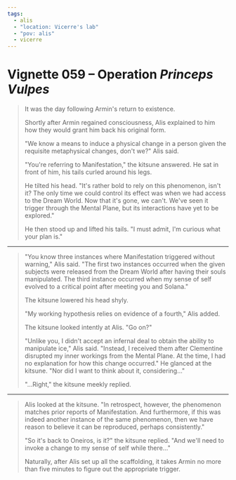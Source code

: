```yaml
---
tags:
  - alis
  - "location: Vicerre's lab"
  - "pov: alis"
  - vicerre
---
```


# Vignette 059 – Operation _Princeps Vulpes_

> It was the day following Armin's return to existence.
>
> Shortly after Armin regained consciousness, Alis explained to him how they would grant him back his original form.
>
> "We know a means to induce a physical change in a person given the requisite metaphysical changes, don't we?" Alis said.
>
> "You're referring to Manifestation," the kitsune answered. He sat in front of him, his tails curled around his legs.
>
> He tilted his head. "It's rather bold to rely on this phenomenon, isn't it? The only time we could control its effect was when we had access to the Dream World. Now that it's gone, we can't. We've seen it trigger through the Mental Plane, but its interactions have yet to be explored."
>
> He then stood up and lifted his tails. "I must admit, I'm curious what your plan is."

---

> "You know three instances where Manifestation triggered without warning," Alis said. "The first two instances occurred when the given subjects were released from the Dream World after having their souls manipulated. The third instance occurred when my sense of self evolved to a critical point after meeting you and Solana."
>
> The kitsune lowered his head shyly.
>
> "My working hypothesis relies on evidence of a fourth," Alis added.
>
> The kitsune looked intently at Alis. "Go on?"
>
> "Unlike you, I didn't accept an infernal deal to obtain the ability to manipulate ice," Alis said. "Instead, I received them after Clementine disrupted my inner workings from the Mental Plane. At the time, I had no explanation for how this change occurred." He glanced at the kitsune. "Nor did I want to think about it, considering..."
>
> "...Right," the kitsune meekly replied.

---

> Alis looked at the kitsune. "In retrospect, however, the phenomenon matches prior reports of Manifestation. And furthermore, if this was indeed another instance of the same phenomenon, then we have reason to believe it can be reproduced, perhaps consistently."
>
> "So it's back to Oneiros, is it?" the kitsune replied. "And we'll need to invoke a change to my sense of self while there..."
>
> Naturally, after Alis set up all the scaffolding, it takes Armin no more than five minutes to figure out the appropriate trigger.
